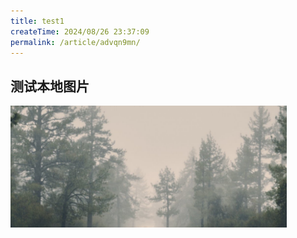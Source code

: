 ```yaml
---
title: test1
createTime: 2024/08/26 23:37:09
permalink: /article/advqn9mn/
---
```


## 测试本地图片

<img src="./test1.assets/image-20240827142930120.png" alt="image-20240827142930120" style="zoom:80%;" />



